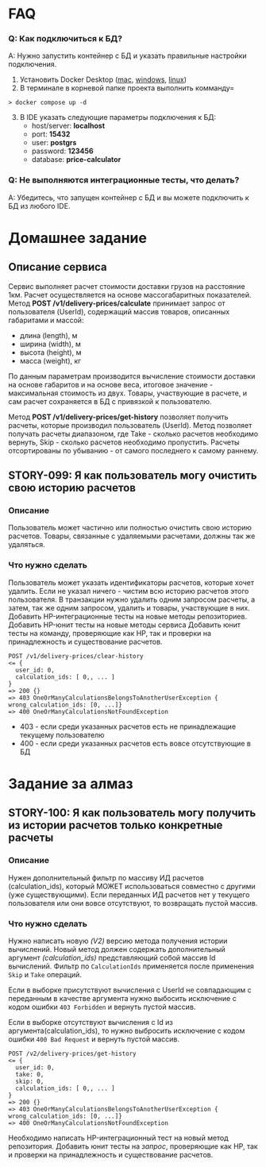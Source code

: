 # FAQ
### Q: Как подключиться к БД?
A: Нужно запустить контейнер с БД и указать правильные настройки подключения.
1. Установить Docker Desktop ([mac](https://docs.docker.com/desktop/install/mac-install/), [windows](https://docs.docker.com/desktop/install/windows-install/), [linux](https://docs.docker.com/desktop/install/linux-install/))
2. В терминале в корневой папке проекта выполнить комманду=
```
> docker compose up -d
```
3. В IDE указать следующие параметры подключения к БД:
   - host/server: **localhost**
   - port: **15432**
   - user: **postgrs**
   - password: **123456**
   - database: **price-calculator**

### Q: Не выполняются интеграционные тесты, что делать?
A: Убедитесь, что запущен контейнер с БД и вы можете подключить к БД из любого IDE.

# Домашнее задание

## Описание сервиса
Сервис выполняет расчет стоимости доставки грузов на расстояние 1км. Расчет осуществляется на основе массогабаритных показателей.
Метод **POST /v1/delivery-prices/calculate** принимает запрос от пользователя (UserId), содержащий массив товаров, описанных габаритами и массой:
- длина (length), м
- ширина (width), м
- высота (height), м
- масса (weight), кг

По данным параметрам производится вычисление стоимости доставки на основе габаритов и на основе веса, итоговое значение - максимальная стоимость из двух.
Товары, участвующие в расчете, и сам расчет сохраняется в БД с привязкой к пользователю.

Метод **POST /v1/delivery-prices/get-history** позволяет получить расчеты, которые производил пользователь (UserId). Метод позволяет получать расчеты диапазоном, где Take - сколько расчетов необходимо вернуть, Skip - сколько расчетов необходимо пропустить. Расчеты отсортированы по убыванию - от самого последнего к самому раннему.

## STORY-099: Я как пользователь могу очистить свою историю расчетов
### Описание
Пользователь может частично или полностью очистить свою историю расчетов. Товары, связанные с удаляемыми расчетами, должны так же удаляться.

### Что нужно сделать
Пользователь может указать идентификаторы расчетов, которые хочет удалить. Если не указал ничего - чистим всю историю расчетов этого пользователя.
В транзакции нужно удалить одним запросом расчеты, а затем, так же одним запросом, удалить и товары, участвующие в них.
Добавить HP-интеграционные тесты на новые методы репозиториев.
Добавить HP-юнит тесты на новые методы сервиса
Добавить юнит тесты на команду, проверяющие как HP, так и проверки на принадлежность и существование расчетов.
```
POST /v1/delivery-prices/clear-history
<= { 
  user_id: 0, 
  calculation_ids: [ 0,, ... ] 
}
=> 200 {}
=> 403 OneOrManyCalculationsBelongsToAnotherUserException { wrong_calculation_ids: [0, ...]}
=> 400 OneOrManyCalculationsNotFoundException
```
- 403 - если среди указанных расчетов есть не принадлежащие текущему пользователю
- 400 - если среди указанных расчетов есть вовсе отсутствующие в БД

# Задание за алмаз
## STORY-100: Я как пользователь могу получить из истории расчетов только конкретные расчеты
### Описание
Нужен дополнительный фильтр по массиву ИД расчетов (calculation_ids), который МОЖЕТ использоваться совместно с другими (уже существующими). Если переданных ИД расчетов нет у текущего пользователя или они вовсе отсутствуют, то возвращать пустой массив.

### Что нужно сделать

Нужно написать новую _(V2)_ версию метода получения истории вычислений. Новый метод должен содержать дополнительный аргумент _(calculation_ids)_ представляющий собой массив Id вычислений. Фильтр по `CalculationIds` применяется после применения `Skip` и `Take` операций.

Если в выборке присутствуют вычисления с UserId не совпадающим с переданным в качестве аргумента нужно выбосить исключение с кодом ошибки `403 Forbidden` и вернуть пустой массив.

Если в выборке отсутствуют вычисления с Id из аргумента(calculation_ids), то нужно выбросить исключение  с кодом ошибки `400 Bad Request` и вернуть пустой массив.

```
POST /v2/delivery-prices/get-history
<= { 
  user_id: 0, 
  take: 0,
  skip: 0,
  calculation_ids: [ 0,, ... ] 
}
=> 200 {}
=> 403 OneOrManyCalculationsBelongsToAnotherUserException { wrong_calculation_ids: [0, ...]}
=> 400 OneOrManyCalculationsNotFoundException
```

Необходимо написать HP-интеграционный тест на новый метод репозитория. Добавить юнит тесты на _запрос_, проверяющие как HP, так и проверки на принадлежность и существование расчетов.
